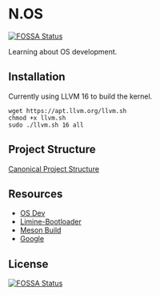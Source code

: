 # N.OS
[![FOSSA Status](https://app.fossa.com/api/projects/git%2Bgithub.com%2FI73v%2Fnos.svg?type=shield)](https://app.fossa.com/projects/git%2Bgithub.com%2FI73v%2Fnos?ref=badge_shield)


Learning about OS development.

## Installation

Currently using LLVM 16 to build the kernel.

```
wget https://apt.llvm.org/llvm.sh
chmod +x llvm.sh
sudo ./llvm.sh 16 all
```

## Project Structure

[Canonical Project Structure](https://www.open-std.org/jtc1/sc22/wg21/docs/papers/2018/p1204r0.html)

## Resources 

 - [OS Dev](https://wiki.osdev.org/)
 - [Limine-Bootloader](https://limine-bootloader.org/)
 - [Meson Build](https://mesonbuild.com/)
 - [Google](https://www.google.ca/)



## License
[![FOSSA Status](https://app.fossa.com/api/projects/git%2Bgithub.com%2FI73v%2Fnos.svg?type=large)](https://app.fossa.com/projects/git%2Bgithub.com%2FI73v%2Fnos?ref=badge_large)